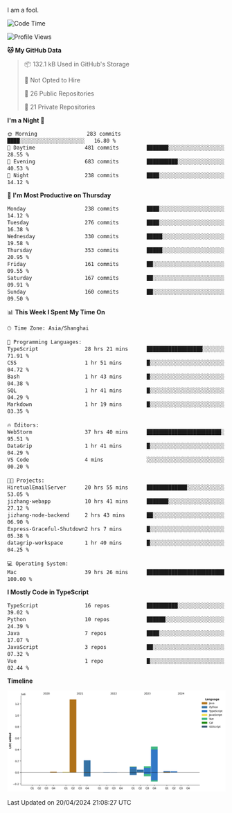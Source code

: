 I am a fool.

<!--START_SECTION:waka-->
![Code Time](http://img.shields.io/badge/Code%20Time-1%2C357%20hrs%2040%20mins-blue)

![Profile Views](http://img.shields.io/badge/Profile%20Views-7-blue)

**🐱 My GitHub Data** 

> 📦 132.1 kB Used in GitHub's Storage 
 > 
> 🚫 Not Opted to Hire
 > 
> 📜 26 Public Repositories 
 > 
> 🔑 21 Private Repositories 
 > 
**I'm a Night 🦉** 

```text
🌞 Morning                283 commits         ████░░░░░░░░░░░░░░░░░░░░░   16.80 % 
🌆 Daytime                481 commits         ███████░░░░░░░░░░░░░░░░░░   28.55 % 
🌃 Evening                683 commits         ██████████░░░░░░░░░░░░░░░   40.53 % 
🌙 Night                  238 commits         ████░░░░░░░░░░░░░░░░░░░░░   14.12 % 
```
📅 **I'm Most Productive on Thursday** 

```text
Monday                   238 commits         ████░░░░░░░░░░░░░░░░░░░░░   14.12 % 
Tuesday                  276 commits         ████░░░░░░░░░░░░░░░░░░░░░   16.38 % 
Wednesday                330 commits         █████░░░░░░░░░░░░░░░░░░░░   19.58 % 
Thursday                 353 commits         █████░░░░░░░░░░░░░░░░░░░░   20.95 % 
Friday                   161 commits         ██░░░░░░░░░░░░░░░░░░░░░░░   09.55 % 
Saturday                 167 commits         ██░░░░░░░░░░░░░░░░░░░░░░░   09.91 % 
Sunday                   160 commits         ██░░░░░░░░░░░░░░░░░░░░░░░   09.50 % 
```


📊 **This Week I Spent My Time On** 

```text
🕑︎ Time Zone: Asia/Shanghai

💬 Programming Languages: 
TypeScript               28 hrs 21 mins      ██████████████████░░░░░░░   71.91 % 
CSS                      1 hr 51 mins        █░░░░░░░░░░░░░░░░░░░░░░░░   04.72 % 
Bash                     1 hr 43 mins        █░░░░░░░░░░░░░░░░░░░░░░░░   04.38 % 
SQL                      1 hr 41 mins        █░░░░░░░░░░░░░░░░░░░░░░░░   04.29 % 
Markdown                 1 hr 19 mins        █░░░░░░░░░░░░░░░░░░░░░░░░   03.35 % 

🔥 Editors: 
WebStorm                 37 hrs 40 mins      ████████████████████████░   95.51 % 
DataGrip                 1 hr 41 mins        █░░░░░░░░░░░░░░░░░░░░░░░░   04.29 % 
VS Code                  4 mins              ░░░░░░░░░░░░░░░░░░░░░░░░░   00.20 % 

🐱‍💻 Projects: 
HiretualEmailServer      20 hrs 55 mins      █████████████░░░░░░░░░░░░   53.05 % 
jizhang-webapp           10 hrs 41 mins      ███████░░░░░░░░░░░░░░░░░░   27.12 % 
jizhang-node-backend     2 hrs 43 mins       ██░░░░░░░░░░░░░░░░░░░░░░░   06.90 % 
Express-Graceful-Shutdown2 hrs 7 mins        █░░░░░░░░░░░░░░░░░░░░░░░░   05.38 % 
datagrip-workspace       1 hr 40 mins        █░░░░░░░░░░░░░░░░░░░░░░░░   04.25 % 

💻 Operating System: 
Mac                      39 hrs 26 mins      █████████████████████████   100.00 % 
```

**I Mostly Code in TypeScript** 

```text
TypeScript               16 repos            ██████████░░░░░░░░░░░░░░░   39.02 % 
Python                   10 repos            ██████░░░░░░░░░░░░░░░░░░░   24.39 % 
Java                     7 repos             ████░░░░░░░░░░░░░░░░░░░░░   17.07 % 
JavaScript               3 repos             ██░░░░░░░░░░░░░░░░░░░░░░░   07.32 % 
Vue                      1 repo              █░░░░░░░░░░░░░░░░░░░░░░░░   02.44 % 
```



**Timeline**

![Lines of Code chart](https://raw.githubusercontent.com/VeejaLiu/VeejaLiu/master/assets/bar_graph.png)


 Last Updated on 20/04/2024 21:08:27 UTC
<!--END_SECTION:waka-->
